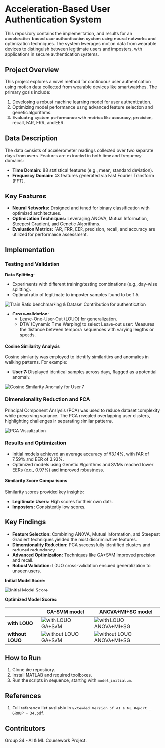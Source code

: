 # Acceleration-Based User Authentication System

This repository contains the implementation, and results for an acceleration-based user authentication system using neural networks and optimization techniques. The system leverages motion data from wearable devices to distinguish between legitimate users and imposters, with applications in secure authentication systems.

## Project Overview

This project explores a novel method for continuous user authentication using motion data collected from wearable devices like smartwatches. The primary goals include:

1. Developing a robust machine learning model for user authentication.
2. Optimizing model performance using advanced feature selection and genetic algorithms.
3. Evaluating system performance with metrics like accuracy, precision, recall, FAR, FRR, and EER.

## Data Description

The data consists of accelerometer readings collected over two separate days from users. Features are extracted in both time and frequency domains:

- **Time Domain:** 88 statistical features (e.g., mean, standard deviation).
- **Frequency Domain:** 43 features generated via Fast Fourier Transform (FFT).

## Key Features

- **Neural Networks:** Designed and tuned for binary classification with optimized architectures.
- **Optimization Techniques:** Leveraging ANOVA, Mutual Information, Steepest Gradient, and Genetic Algorithms.
- **Evaluation Metrics:** FAR, FRR, EER, precision, recall, and accuracy are utilized for performance assessment.

## Implementation

### Testing and Validation

**Data Splitting:**

- Experiments with different training/testing combinations (e.g., day-wise splitting).
- Optimal ratio of legitimate to imposter samples found to be 1:5.

![Train Ratio benchmarking & Dataset Contribution for authentication](G3%20All%20Other%20Figures/Train%20Test%20Ratio%20selection%20along%20with%20domain%20combinations/ratio_featureSet_benchmarks.svg)

- **Cross-validation:**
  - Leave-One-User-Out (LOUO) for generalization.
  - DTW (Dynamic Time Warping) to select Leave-out user: Measures the distance between temporal sequences with varying lengths or speeds.

#### Cosine Similarity Analysis

Cosine similarity was employed to identify similarities and anomalies in walking patterns. For example:

- **User 7:** Displayed identical samples across days, flagged as a potential anomaly.

![Cosine Similarity Anomaly for User 7](G3%20All%20Other%20Figures/cosine%20simillarities%20for%20day%20wise%20samples/u7.jpg)

### Dimensionality Reduction and PCA

Principal Component Analysis (PCA) was used to reduce dataset complexity while preserving variance. The PCA revealed overlapping user clusters, highlighting challenges in separating similar patterns.

![PCA Visualization](G3%20All%20Other%20Figures/PCA%20User%20mapping/pca.jpg)

### Results and Optimization

- Initial models achieved an average accuracy of 93.14%, with FAR of 7.59% and EER of 3.93%.
- Optimized models using Genetic Algorithms and SVMs reached lower EERs (e.g., 0.97%) and improved robustness.

#### Similarity Score Comparisons

Similarity scores provided key insights:

- **Legitimate Users:** High scores for their own data.
- **Imposters:** Consistently low scores.

## Key Findings

- **Feature Selection:** Combining ANOVA, Mutual Information, and Steepest Gradient techniques yielded the most discriminative features.
- **Dimensionality Reduction:** PCA successfully identified clusters and reduced redundancy.
- **Advanced Optimization:** Techniques like GA+SVM improved precision and recall.
- **Robust Validation:** LOUO cross-validation ensured generalization to unseen users.

**Initial Model Score:**

![Initial Model Score](<G3%20All%20Other%20Figures/NN%20intial%20simillarity%20scores/intial_similarity_score(selected_leave_out).png>)

**Optimized Model Scores:**

|                  | GA+SVM model                                                                                                                             | ANOVA+MI+SG model                                                                                                                            |
| ---------------- | ---------------------------------------------------------------------------------------------------------------------------------------- | -------------------------------------------------------------------------------------------------------------------------------------------- |
| **with LOUO**    | ![with LOUO GA+SVM](G3%20All%20Other%20Figures/NN%20optimized%20%20SVM+GA%20simillarity%20scores/svm_fs_similarity_score.svg)            | ![with LOUO ANOVA+MI+SG](G3%20All%20Other%20Figures/NN%20optimized%20%20Anova+Mi+sgm%20simillarity%20scores/ANOVA_MI_SGM_LOUO.svg)           |
| **without LOUO** | ![without LOUO GA+SVM](G3%20All%20Other%20Figures/NN%20optimized%20%20SVM+GA%20simillarity%20scores/svm_fs_similarity_score_no_louo.svg) | ![without LOUO ANOVA+MI+SG](G3%20All%20Other%20Figures/NN%20optimized%20%20Anova+Mi+sgm%20simillarity%20scores/AONVA_MI_SGM_SS_NO__LUOU.svg) |

## How to Run

1. Clone the repository.
2. Install MATLAB and required toolboxes.
3. Run the scripts in sequence, starting with `model_initial.m`.

## References

1. Full reference list available in `Extended Version of AI & ML Report _ GROUP - 34.pdf`.

## Contributors

Group 34 - AI & ML Coursework Project.
